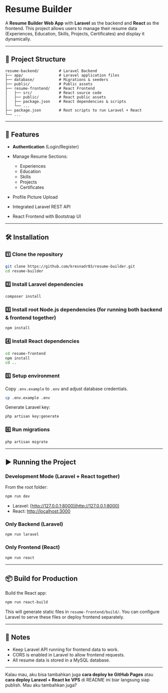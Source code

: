 # Resume Builder

A **Resume Builder Web App** with **Laravel** as the backend and **React** as the frontend.
This project allows users to manage their resume data (Experiences, Education, Skills, Projects, Certificates) and display it dynamically.

---

## 📂 Project Structure

```
resume-backend/         # Laravel Backend
├── app/                # Laravel application files
├── database/           # Migrations & seeders
├── public/             # Public assets
├── resume-frontend/    # React Frontend
│   ├── src/            # React source code
│   ├── public/         # React public assets
│   ├── package.json    # React dependencies & scripts
│   └── ...
├── package.json        # Root scripts to run Laravel + React
└── ...
```

---

## 🚀 Features

* **Authentication** (Login/Register)
* Manage Resume Sections:

  * Experiences
  * Education
  * Skills
  * Projects
  * Certificates
* Profile Picture Upload
* Integrated Laravel REST API
* React Frontend with Bootstrap UI

---

## 🛠 Installation

### 1️⃣ Clone the repository

```bash
git clone https://github.com/kresnadr03/resume-builder.git
cd resume-builder
```

### 2️⃣ Install Laravel dependencies

```bash
composer install
```

### 3️⃣ Install root Node.js dependencies (for running both backend & frontend together)

```bash
npm install
```

### 4️⃣ Install React dependencies

```bash
cd resume-frontend
npm install
cd ..
```

### 5️⃣ Setup environment

Copy `.env.example` to `.env` and adjust database credentials.

```bash
cp .env.example .env
```

Generate Laravel key:

```bash
php artisan key:generate
```

### 6️⃣ Run migrations

```bash
php artisan migrate
```

---

## ▶️ Running the Project

### Development Mode (Laravel + React together)

From the root folder:

```bash
npm run dev
```

* Laravel: [http://127.0.0.1:8000](http://127.0.0.1:8000)
* React: [http://localhost:3000](http://localhost:3000)

### Only Backend (Laravel)

```bash
npm run laravel
```

### Only Frontend (React)

```bash
npm run react
```

---

## 📦 Build for Production

Build the React app:

```bash
npm run react-build
```

This will generate static files in `resume-frontend/build/`.
You can configure Laravel to serve these files or deploy frontend separately.

---

## 📌 Notes

* Keep Laravel API running for frontend data to work.
* CORS is enabled in Laravel to allow frontend requests.
* All resume data is stored in a MySQL database.

---

Kalau mau, aku bisa tambahkan juga **cara deploy ke GitHub Pages** atau **cara deploy Laravel + React ke VPS** di README ini biar langsung siap publish. Mau aku tambahkan juga?
